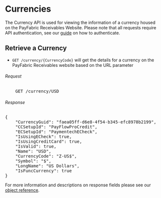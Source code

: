 Currencies
============

The Currency API is used for viewing the information of a currency housed on the PayFabric Receivables Website. Please note that all requests require API authentication, see our [guide](Token.md) on how to authenticate.

Retrieve a Currency
--------------------

* `GET /currency/{CurrencyCode}` will get the details for a currency on the PayFabric Receivables website based on the URL parameter

###### Request
<pre>
	GET /currency/USD
</pre>

###### Response
<pre>
{
	"CurrencyGuid": "faea05ff-d6e8-4f54-b345-efc8978b2199",
	"CCSetupId": "PayFlowProCredit",
	"ECSetupId": "PaymentechECheck",
	"IsUsingECheck": true,
	"IsUsingCreditCard": true,
	"IsValid": true,
	"Name": "USD",
	"CurrencyCode": "Z-US$",
	"Symbol": "$",
	"LongName": "US Dollars",
	"IsFuncCurrency": true
}
</pre>

For more information and descriptions on response fields please see our [object reference](../../Objects/Currency.md#CurrencyResponse).